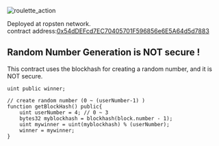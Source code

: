 ![roulette_action](https://user-images.githubusercontent.com/29624403/50574000-1d042a80-0e22-11e9-9271-4a7b937b3178.gif)

Deployed at ropsten network.  
contract address:[0x54dDEFcd7EC70405701F596856e6E5A64d5d7883](https://ropsten.etherscan.io/address/0x54dDEFcd7EC70405701F596856e6E5A64d5d7883)

## Random Number Generation is NOT secure !
This contract uses the blockhash for creating a random number, and it is NOT secure.
```solidity
uint public winner;

// create random number (0 ~ (userNumber-1) ) 
function getBlockHash() public{
    uint userNumber = 4; // 0 ~ 3
    bytes32 myblockhash = blockhash(block.number - 1);
    uint mywinner = uint(myblockhash) % (userNumber);
    winner = mywinner;
}
```
